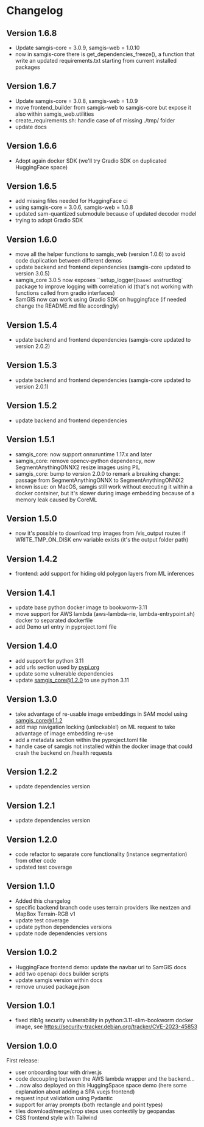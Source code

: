 # Changelog

## Version 1.6.8

- Update samgis-core = 3.0.9, samgis-web = 1.0.10
- now in samgis-core there is get_dependencies_freeze(), a function that write an updated requirements.txt starting 
  from current installed packages

## Version 1.6.7

- Update samgis-core = 3.0.8, samgis-web = 1.0.9
- move frontend_builder from samgis-web to samgis-core but expose it also within samgis_web.utilities
- create_requirements.sh: handle case of of missing ./tmp/ folder
- update docs

## Version 1.6.6

- Adopt again docker SDK (we'll try Gradio SDK on duplicated HuggingFace space)

## Version 1.6.5

- add missing files needed for HuggingFace ci
- using samgis-core = 3.0.6, samgis-web = 1.0.8
- updated sam-quantized submodule because of updated decoder model
- trying to adopt Gradio SDK

## Version 1.6.0

- move all the helper functions to samgis_web (version 1.0.6) to avoid code duplication between different demos
- update backend and frontend dependencies (samgis-core updated to version 3.0.5)
- samgis_core 3.0.5 now exposes ``setup_logger()` based on `structlog` package to improve logging with correlation id
  (that's not working with functions called from gradio interfaces)
- SamGIS now can work using Gradio SDK on huggingface (if needed change the README.md file accordingly)

## Version 1.5.4

- update backend and frontend dependencies (samgis-core updated to version 2.0.2)

## Version 1.5.3

- update backend and frontend dependencies (samgis-core updated to version 2.0.1)

## Version 1.5.2

- update backend and frontend dependencies

## Version 1.5.1

- samgis_core: now support onnxruntime 1.17.x and later
- samgis_core: remove opencv-python dependency, now SegmentAnythingONNX2 resize images using PIL
- samgis_core: bump to version 2.0.0 to remark a breaking change: passage from SegmentAnythingONNX to SegmentAnythingONNX2
- known issue: on MacOS, samgis still work without executing it within a docker container, but it's slower during image embedding because of a memory leak caused by CoreML

## Version 1.5.0

- now it's possible to download tmp images from /vis_output routes if WRITE_TMP_ON_DISK env variable exists (it's the output folder path)

## Version 1.4.2

- frontend: add support for hiding old polygon layers from ML inferences

## Version 1.4.1

- update base python docker image to bookworm-3.11
- move support for AWS lambda (aws-lambda-rie, lambda-entrypoint.sh) docker to separated dockerfile
- add Demo url entry in pyproject.toml file

## Version 1.4.0

- add support for python 3.11
- add urls section used by [pypi.org](https://pypi.org/)
- update some vulnerable dependencies
- update samgis_core@1.2.0 to use python 3.11

## Version 1.3.0

- take advantage of re-usable image embeddings in SAM model using samgis_core@1.1.2
- add map navigation locking (unlockable!) on ML request to take advantage of image embedding re-use
- add a metadata section within the pyproject.toml file
- handle case of samgis not installed within the docker image that could crash the backend on /health requests

## Version 1.2.2

- update dependencies version

## Version 1.2.1

- update dependencies version

## Version 1.2.0

- code refactor to separate core functionality (instance segmentation) from other code
- updated test coverage

## Version 1.1.0

- Added this changelog
- specific backend branch code uses terrain providers like nextzen and MapBox Terrain-RGB v1
- update test coverage
- update python dependencies versions
- update node dependencies versions

## Version 1.0.2

- HuggingFace frontend demo: update the navbar url to SamGIS docs
- add two openapi docs builder scripts
- update samgis version within docs
- remove unused package.json

## Version 1.0.1

- fixed zlib1g security vulnerability in python:3.11-slim-bookworm docker image, see <https://security-tracker.debian.org/tracker/CVE-2023-45853>

## Version 1.0.0

First release:

- user onboarding tour with driver.js
- code decoupling between the AWS lambda wrapper and the backend...
- ...now also deployed on this HuggingSpace space demo (here some explanation about adding a SPA vuejs frontend)
- request input validation using Pydantic
- support for array prompts (both rectangle and point types)
- tiles download/merge/crop steps uses contextily by geopandas
- CSS frontend style with Tailwind
